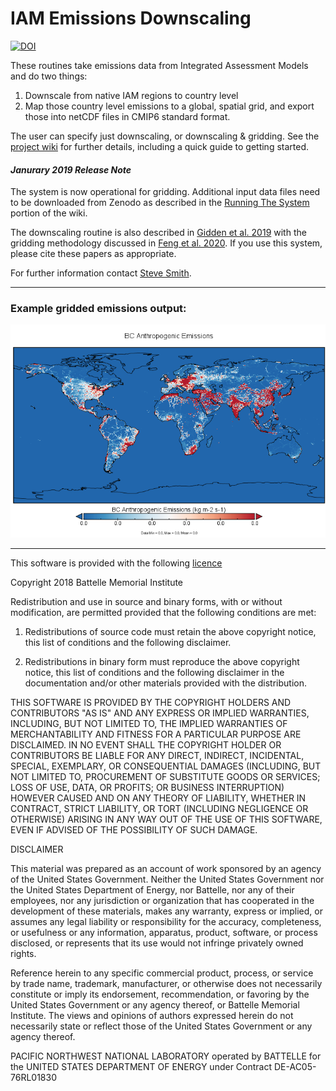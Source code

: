 # IAM Emissions Downscaling

[![DOI](https://zenodo.org/badge/81960517.svg)](https://zenodo.org/badge/latestdoi/81960517)

These routines take emissions data from Integrated Assessment Models and do two things:

1. Downscale from native IAM regions to country level
2. Map those country level emissions to a global, spatial grid, and export those into netCDF files in CMIP6 standard format.

The user can specify just downscaling, or downscaling & gridding. See the [project wiki](https://github.com/iiasa/emissions_downscaling/wiki) for further details, including a quick guide to getting started.

#### *Janurary 2019 Release Note*
The system is now operational for gridding. Additional input data files need to be downloaded from Zenodo as described in the [Running The System](https://github.com/iiasa/emissions_downscaling/wiki/Running-the-system) portion of the wiki.

The downscaling routine is also described in [Gidden et al. 2019](https://www.geosci-model-dev.net/12/1443/2019/
) with the gridding methodology discussed in [Feng et al. 2020](https://www.geosci-model-dev.net/13/461/2020/). If you use this system, please cite these papers as appropriate.


For further information contact [Steve Smith](https://www.pnnl.gov/contacts/staffinfo.asp?uid=4437DB8911651043BBCB149C0C52AE28).

---
### Example gridded emissions output:

![BC emissions example](/documentation/img/BC-anthro_emissions.png)

---

This software is provided with the following [licence](https://github.com/iiasa/emissions_downscaling/blob/master/LICENSE.txt)

Copyright 2018 Battelle Memorial Institute

Redistribution and use in source and binary forms, with or without modification, are permitted provided that the following conditions are met:

1. Redistributions of source code must retain the above copyright notice, this list of conditions and the following disclaimer.

2. Redistributions in binary form must reproduce the above copyright notice, this list of conditions and the following disclaimer in the documentation and/or other materials provided with the distribution.

THIS SOFTWARE IS PROVIDED BY THE COPYRIGHT HOLDERS AND CONTRIBUTORS "AS IS" AND ANY EXPRESS OR IMPLIED WARRANTIES, INCLUDING, BUT NOT LIMITED TO, THE IMPLIED WARRANTIES OF MERCHANTABILITY AND FITNESS FOR A PARTICULAR PURPOSE ARE DISCLAIMED. IN NO EVENT SHALL THE COPYRIGHT HOLDER OR CONTRIBUTORS BE LIABLE FOR ANY DIRECT, INDIRECT, INCIDENTAL, SPECIAL, EXEMPLARY, OR CONSEQUENTIAL DAMAGES (INCLUDING, BUT NOT LIMITED TO, PROCUREMENT OF SUBSTITUTE GOODS OR SERVICES; LOSS OF USE, DATA, OR PROFITS; OR BUSINESS INTERRUPTION) HOWEVER CAUSED AND ON ANY THEORY OF LIABILITY, WHETHER IN CONTRACT, STRICT LIABILITY, OR TORT (INCLUDING NEGLIGENCE OR OTHERWISE) ARISING IN ANY WAY OUT OF THE USE OF THIS SOFTWARE, EVEN IF ADVISED OF THE POSSIBILITY OF SUCH DAMAGE.


DISCLAIMER

This material was prepared as an account of work sponsored by an agency of the United States Government.  Neither the United States Government nor the United States Department of Energy, nor Battelle, nor any of their employees, nor any jurisdiction or organization that has cooperated in the development of these materials, makes any warranty, express or implied, or assumes any legal liability or responsibility for the accuracy, completeness, or usefulness or any information, apparatus, product, software, or process disclosed, or represents that its use would not infringe privately owned rights.

Reference herein to any specific commercial product, process, or service by trade name, trademark, manufacturer, or otherwise does not necessarily constitute or imply its endorsement, recommendation, or favoring by the United States Government or any agency thereof, or Battelle Memorial Institute. The views and opinions of authors expressed herein do not necessarily state or reflect those of the United States Government or any agency thereof.

PACIFIC NORTHWEST NATIONAL LABORATORY
operated by
BATTELLE
for the
UNITED STATES DEPARTMENT OF ENERGY
under Contract DE-AC05-76RL01830

